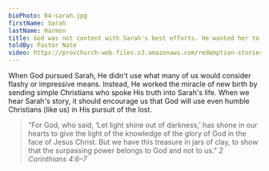 ```yaml
---
bioPhoto: 04-sarah.jpg
firstName: Sarah
lastName: Harmon
title: God was not content with Sarah's best efforts. He wanted her to know Him.
toldBy: Pastor Nate
video: https://provchurch-web-files.s3.amazonaws.com/redemption-stories/04-sarah.mp4
---
```


When God pursued Sarah, He didn't use what many of us would consider flashy or impressive means. Instead, He worked the miracle of new birth by sending simple Christians who spoke His truth into Sarah's life. When we hear Sarah's story, it should encourage us that God will use even humble Christians (like us) in His pursuit of the lost.

> “For God, who said, ‘Let light shine out of darkness,’ has shone in our hearts to give the light of the knowledge of the glory of God in the face of Jesus Christ. But we have this treasure in jars of clay, to show that the surpassing power belongs to God and not to us.” <cite>2 Corinthians 4:6–7</cite>
